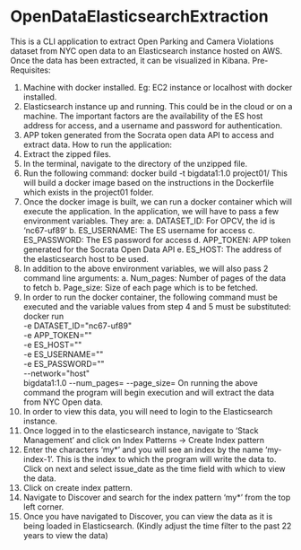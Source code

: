 # OpenDataElasticsearchExtraction

This is a CLI application to extract Open Parking and Camera
Violations dataset from NYC open data to an Elasticsearch instance
hosted on AWS. Once the data has been extracted, it can be visualized
in Kibana.
Pre-Requisites:
1. Machine with docker installed. Eg: EC2 instance or localhost with
docker installed.
2. Elasticsearch instance up and running. This could be in the cloud
or on a machine. The important factors are the availability of
the ES host address for access, and a username and password for
authentication.
3. APP token generated from the Socrata open data API to access and
extract data.
How to run the application:
1. Extract the zipped files.
2. In the terminal, navigate to the directory of the unzipped file.
3. Run the following command:
docker build -t bigdata1:1.0 project01/
This will build a docker image based on the instructions in the
Dockerfile which exists in the project01 folder.
4. Once the docker image is built, we can run a docker container
which will execute the application. In the application, we will
have to pass a few environment variables. They are:
a. DATASET_ID: For OPCV, the id is ‘nc67-uf89’
b. ES_USERNAME: The ES username for access
c. ES_PASSWORD: The ES password for access
d. APP_TOKEN: APP token generated for the Socrata Open Data API
e. ES_HOST: The address of the elasticsearch host to be used.
5. In addition to the above environment variables, we will also pass
2 command line arguments:
a. Num_pages: Number of pages of the data to fetch
b. Page_size: Size of each page which is to be fetched.
6. In order to run the docker container, the following command must
be executed and the variable values from step 4 and 5 must be
substituted:
docker run \
-e DATASET_ID="nc67-uf89" \
-e APP_TOKEN="<YOUR APP_TOKEN>" \
-e ES_HOST="<YOUR ES HOST>" \
-e ES_USERNAME="<USER ID>" \
-e ES_PASSWORD="<PASSWORD>" \
--network="host" \
bigdata1:1.0 --num_pages=<NUMBER OF PAGES NEEDED>
--page_size=<REQUIRED PAGE SIZE>
On running the above command the program will begin execution and
will extract the data from NYC Open data.
7. In order to view this data, you will need to login to the
Elasticsearch instance.
8. Once logged in to the elasticsearch instance, navigate to ‘Stack
Management’ and click on Index Patterns -> Create Index pattern
9. Enter the characters ‘my*’ and you will see an index by the name
‘my-index-1’. This is the index to which the program will write
the data to. Click on next and select issue_date as the time
field with which to view the data.
10. Click on create index pattern.
11. Navigate to Discover and search for the index pattern ‘my*’
from the top left corner.
12. Once you have navigated to Discover, you can view the data as
it is being loaded in Elasticsearch. (Kindly adjust the time
filter to the past 22 years to view the data)
